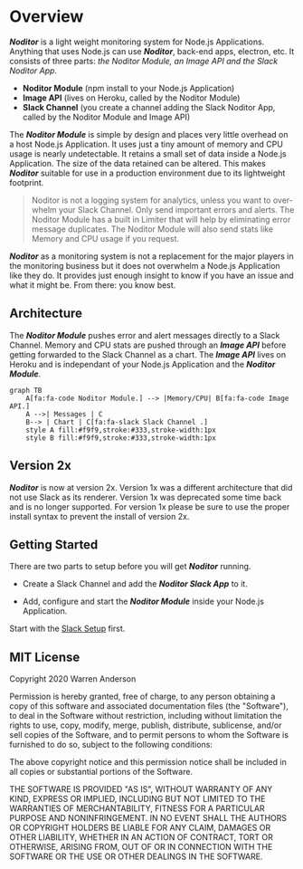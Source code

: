 # Overview

***Noditor*** is a light weight monitoring system for Node.js Applications. Anything that uses Node.js can use ***Noditor***, back-end apps, electron, etc. It consists of three parts: *the Noditor Module, an Image API and the Slack Noditor App*. 

- **Noditor Module** (npm install to your Node.js Application)
- **Image API** (lives on Heroku, called by the Noditor Module)
- **Slack Channel** (you create a channel adding the Slack Noditor App, called by the Noditor Module and Image API)

The ***Noditor Module*** is simple by design and places very little overhead on a host Node.js Application. It uses just a tiny amount of memory and CPU usage is nearly undetectable. It retains a small set of data inside a Node.js Application. The size of the data retained can be altered. This makes ***Noditor*** suitable for use in a production environment due to its lightweight footprint.

> Noditor is not a logging system for analytics, unless you want to over-whelm your Slack Channel. Only send important errors and alerts. The Noditor Module has a built in Limiter that will help by eliminating error message duplicates. The Noditor Module will also send stats like Memory and CPU usage if you request.


***Noditor*** as a monitoring system is not a replacement for the major players in the monitoring business but it does not overwhelm a Node.js Application like they do. It provides just enough insight to know if you have an issue and what it might be. From there: you know best.

## Architecture

The ***Noditor Module*** pushes error and alert messages directly to a Slack Channel. Memory and CPU stats are pushed through an ***Image API*** before getting forwarded to the Slack Channel as a chart. The ***Image API*** lives on Heroku and is independant of your Node.js Application and the ***Noditor Module***.

```mermaid
graph TB
    A[fa:fa-code Noditor Module.] --> |Memory/CPU| B[fa:fa-code Image API.]
    A -->| Messages | C
    B--> | Chart | C[fa:fa-slack Slack Channel .]
    style A fill:#f9f9,stroke:#333,stroke-width:1px
    style B fill:#f9f9,stroke:#333,stroke-width:1px

```

## Version 2x

***Noditor*** is now at version 2x. Version 1x was a different architecture that did not use Slack as its renderer. Version 1x was deprecated some time back and is no longer supported. For version 1x please be sure to use the proper install syntax to prevent the install of version 2x.

## Getting Started

There are two parts to setup before you will get ***Noditor*** running.

- Create a Slack Channel and add the ***Noditor Slack App*** to it.

- Add, configure and start the ***Noditor Module*** inside your Node.js Application.

Start with the [Slack Setup](/slack/main.md?id=Setup) first.

## MIT License

Copyright 2020 Warren Anderson

Permission is hereby granted, free of charge, to any person obtaining a copy of this software and associated documentation files (the "Software"), to deal in the Software without restriction, including without limitation the rights to use, copy, modify, merge, publish, distribute, sublicense, and/or sell copies of the Software, and to permit persons to whom the Software is furnished to do so, subject to the following conditions:

The above copyright notice and this permission notice shall be included in all copies or substantial portions of the Software.

THE SOFTWARE IS PROVIDED "AS IS", WITHOUT WARRANTY OF ANY KIND, EXPRESS OR IMPLIED, INCLUDING BUT NOT LIMITED TO THE WARRANTIES OF MERCHANTABILITY, FITNESS FOR A PARTICULAR PURPOSE AND NONINFRINGEMENT. IN NO EVENT SHALL THE AUTHORS OR COPYRIGHT HOLDERS BE LIABLE FOR ANY CLAIM, DAMAGES OR OTHER LIABILITY, WHETHER IN AN ACTION OF CONTRACT, TORT OR OTHERWISE, ARISING FROM, OUT OF OR IN CONNECTION WITH THE SOFTWARE OR THE USE OR OTHER DEALINGS IN THE SOFTWARE.
